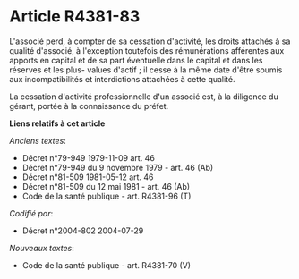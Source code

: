 # Article R4381-83

L'associé perd, à compter de sa cessation d'activité, les droits attachés à sa qualité d'associé, à l'exception toutefois des
rémunérations afférentes aux apports en capital et de sa part éventuelle dans le capital et dans les réserves et les plus-
values d'actif ; il cesse à la même date d'être soumis aux incompatibilités et interdictions attachées à cette qualité.

La cessation d'activité professionnelle d'un associé est, à la diligence du gérant, portée à la connaissance du préfet.

**Liens relatifs à cet article**

_Anciens textes_:

  - Décret n°79-949 1979-11-09 art. 46
  - Décret n°79-949 du 9 novembre 1979 - art. 46 (Ab)
  - Décret n°81-509 1981-05-12 art. 46
  - Décret n°81-509 du 12 mai 1981 - art. 46 (Ab)
  - Code de la santé publique - art. R4381-96 (T)

_Codifié par_:

  - Décret n°2004-802 2004-07-29

_Nouveaux textes_:

  - Code de la santé publique - art. R4381-70 (V)
